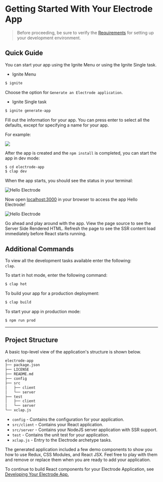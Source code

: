 # Getting Started With Your Electrode App

>Before proceeding, be sure to verify the [Requirements](/overview/requirements.md) for setting up your development environment.

## Quick Guide

You can start your app using the Ignite Menu or using the Ignite Single task.

-   Ignite Menu

```bash
$ ignite
```

Choose the option for `Generate an Electrode application`.

-   Ignite Single task

```bash
$ ignite generate-app
```

Fill out the information for your app. You can press enter to select all the defaults, except for specifying a name for your app.

For example:

![](/images/generator-app-quick-start.png)

After the app is created and the `npm install` is completed, you can start the app in dev mode:

```bash
$ cd electrode-app
$ clap dev
```

When the app starts, you should see the status in your terminal:

![Hello Electrode](/images/dev-started.png)

Now open [localhost:3000](http://localhost:3000/) in your browser to access the app Hello Electrode!

![Hello Electrode](/images/hello-electrode.png)

Go ahead and play around with the app.  View the page source to see the Server Side Rendered HTML.  Refresh the page to see the SSR content load immediately before React starts running.

## Additional Commands

To view all the development tasks available enter the following:  
 `clap`.

To start in hot mode, enter the following command:

```bash
$ clap hot
```

To build your app for a production deployment:

```bash
$ clap build
```

To start your app in production mode:

```bash
$ npm run prod
```

* * *

## Project Structure

A basic top-level view of the application's structure is shown below.

```markdown
electrode-app
├── package.json
├── LICENSE
├── README.md
├── config
├── src
│   ├── client
│   └── server
├── test
│   ├── client
│   └── server
└── xclap.js
```

-   `config` - Contains the configuration for your application.
-   `src/client` - Contains your React application.
-   `src/server` - Contains your NodeJS server application with SSR support.
-   `test` - Contains the unit test for your application.
-   `xclap.js` - Entry to the Electrode archetype tasks.

The generated application included a few demo components to show you how to use Redux, CSS Modules, and React JSX.  Feel free to play with them and remove or replace them when you are ready to add your application.

To continue to build React components for your Electrode Application, see [Developing Your Electrode App.](/chapter1/quick-start/further-develop-app.md)
